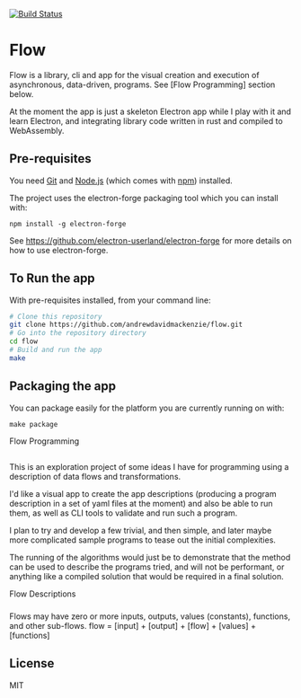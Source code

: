[![Build Status](https://travis-ci.org/andrewdavidmackenzie/flow.svg?branch=master)](https://travis-ci.org/andrewdavidmackenzie/flow)

# Flow

Flow is a library, cli and app for the visual creation and execution of asynchronous, data-driven, programs. See [Flow Programming] section below.

At the moment the app is just a skeleton Electron app while I play with it and learn Electron, and integrating library code written in rust and compiled to WebAssembly.

## Pre-requisites

You need [Git](https://git-scm.com) and [Node.js](https://nodejs.org/en/download/) (which comes with [npm](http://npmjs.com)) installed.

The project uses the electron-forge packaging tool which you can install with:
```
npm install -g electron-forge
```

See https://github.com/electron-userland/electron-forge for more details on how to use electron-forge.

## To Run the app

With pre-requisites installed, from your command line:

```bash
# Clone this repository
git clone https://github.com/andrewdavidmackenzie/flow.git
# Go into the repository directory
cd flow
# Build and run the app
make
```

## Packaging the app

You can package easily for the platform you are currently running on with:

```
make package
```

Flow Programming
##

This is an exploration project of some ideas I have for programming using a description of data flows and transformations.

I'd like a visual app to create the app descriptions (producing a program description in a set of yaml files at the moment) and also be able to run them, as well as CLI tools to validate and run such a program.

I plan to try and develop a few trivial, and then simple, and later maybe more complicated sample programs to tease out the initial complexities.

The running of the algorithms would just be to demonstrate that the method can be used to describe the programs tried, and will not be performant, or anything like a compiled solution that would be required in a final solution.

Flow Descriptions
###

Flows may have zero or more inputs, outputs, values (constants), functions, and other sub-flows.
flow = [input] + [output] + [flow] + [values] + [functions]

## License

MIT
